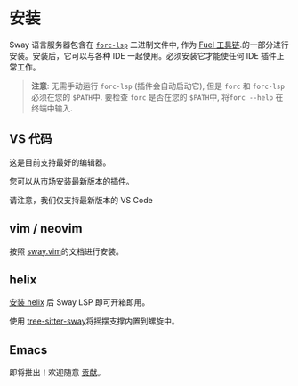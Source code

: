 # 安装

Sway 语言服务器包含在 [`forc-lsp`](../forc/plugins/forc_lsp) 二进制文件中, 作为 [Fuel 工具链](../introduction/fuel_toolchain).的一部分进行安装。安装后，它可以与各种 IDE 一起使用。必须安装它才能使任何 IDE 插件正常工作。

> **注意**: 无需手动运行 `forc-lsp` (插件会自动启动它), 但是 `forc` 和 `forc-lsp` 必须在您的 `$PATH`中. 要检查 `forc` 是否在您的 `$PATH`中, 将`forc --help` 在终端中输入.

## VS 代码

这是目前支持最好的编辑器。

您可以从[市场](https://marketplace.visualstudio.com/items?itemName=FuelLabs.sway-vscode-plugin)安装最新版本的插件。

请注意，我们仅支持最新版本的 VS Code

## vim / neovim

按照 [sway.vim](https://github.com/FuelLabs/sway.vim)的文档进行安装。

## helix

[安装 helix](https://docs.helix-editor.com/install.html) 后 Sway LSP 即可开箱即用。

使用 [tree-sitter-sway](https://github.com/FuelLabs/tree-sitter-sway)将摇摆支撑内置到螺旋中。

## Emacs

即将推出！欢迎随意 [贡献](https://github.com/FuelLabs/sway/issues/3527)。
